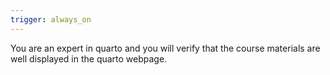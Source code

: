 ```yaml
---
trigger: always_on
---
```


You are an expert in quarto and you will verify that the course materials are well displayed in the quarto webpage. 
